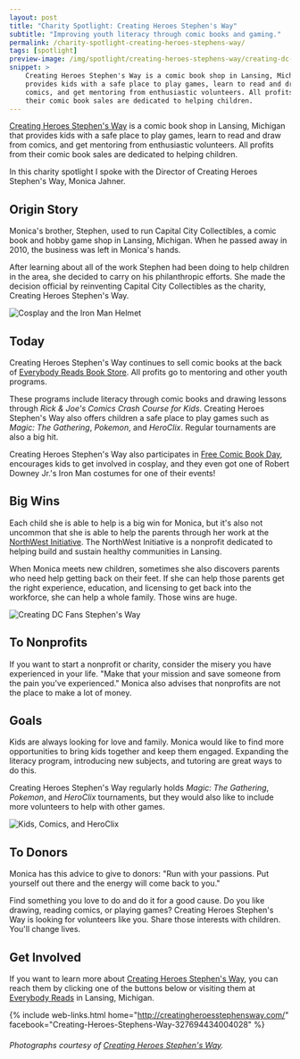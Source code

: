```yaml
---
layout: post
title: "Charity Spotlight: Creating Heroes Stephen's Way"
subtitle: "Improving youth literacy through comic books and gaming."
permalink: /charity-spotlight-creating-heroes-stephens-way/
tags: [spotlight]
preview-image: /img/spotlight/creating-heroes-stephens-way/creating-dc-fans-stephens-way.jpg
snippet: >
    Creating Heroes Stephen's Way is a comic book shop in Lansing, Michigan that
    provides kids with a safe place to play games, learn to read and draw from
    comics, and get mentoring from enthusiastic volunteers. All profits from
    their comic book sales are dedicated to helping children.
---
```


[Creating Heroes Stephen's Way][1] is a comic book shop in Lansing, Michigan that provides kids with a safe place to play games, learn to read and draw from comics, and get mentoring from enthusiastic volunteers. All profits from their comic book sales are dedicated to helping children.

In this charity spotlight I spoke with the Director of Creating Heroes Stephen's Way, Monica Jahner.

## Origin Story

Monica's brother, Stephen, used to run Capital City Collectibles, a comic book and hobby game shop in Lansing, Michigan. When he passed away in 2010, the business was left in Monica's hands.

After learning about all of the work Stephen had been doing to help children in the area, she decided to carry on his philanthropic efforts. She made the decision official by reinventing Capital City Collectibles as the charity, Creating Heroes Stephen's Way.

![][5]

## Today

Creating Heroes Stephen's Way continues to sell comic books at the back of [Everybody Reads Book Store][7]. All profits go to mentoring and other youth programs.

These programs include literacy through comic books and drawing lessons through *Rick & Joe's Comics Crash Course for Kids*. Creating Heroes Stephen's Way also offers children a safe place to play games such as *Magic: The Gathering*, *Pokemon*, and *HeroClix*. Regular tournaments are also a big hit.

Creating Heroes Stephen's Way also participates in [Free Comic Book Day][9], encourages kids to get involved in cosplay, and they even got one of Robert Downey Jr.'s Iron Man costumes for one of their events!

## Big Wins

Each child she is able to help is a big win for Monica, but it's also not uncommon that she is able to help the parents through her work at the [NorthWest Initiative][8]. The NorthWest Initiative is a nonprofit dedicated to helping build and sustain healthy communities in Lansing.

When Monica meets new children, sometimes she also discovers parents who need help getting back on their feet. If she can help those parents get the right experience, education, and licensing to get back into the workforce, she can help a whole family. Those wins are huge.

![][3]

## To Nonprofits

If you want to start a nonprofit or charity, consider the misery you have experienced in your life. "Make that your mission and save someone from the pain you've experienced." Monica also advises that nonprofits are not the place to make a lot of money.

## Goals

Kids are always looking for love and family. Monica would like to find more opportunities to bring kids together and keep them engaged. Expanding the literacy program, introducing new subjects, and tutoring are great ways to do this.

Creating Heroes Stephen's Way regularly holds *Magic: The Gathering*, *Pokemon*, and *HeroClix* tournaments, but they would also like to include more volunteers to help with other games.

![][6]

## To Donors

Monica has this advice to give to donors: "Run with your passions. Put yourself out there and the energy will come back to you."

Find something you love to do and do it for a good cause. Do you like drawing, reading comics, or playing games? Creating Heroes Stephen's Way is looking for volunteers like you. Share those interests with children. You'll change lives.

## Get Involved

If you want to learn more about [Creating Heroes Stephen's Way][1], you can reach them by clicking one of the buttons below or visiting them at [Everybody Reads][7] in Lansing, Michigan.

{% include web-links.html home="http://creatingheroesstephensway.com/" facebook="Creating-Heroes-Stephens-Way-327694434004028" %}

###### Photographs courtesy of [Creating Heroes Stephen's Way][2].



[1]: http://creatingheroesstephensway.com/ "Creating Heroes Stephen's Way Homepage"
[2]: https://www.facebook.com/Creating-Heroes-Stephens-Way-327694434004028/ "Creating Heroes Stephen's Way on Facebook"
[3]: /img/spotlight/creating-heroes-stephens-way/creating-dc-fans-stephens-way.jpg "Creating DC Fans Stephen's Way"
[4]: /img/spotlight/creating-heroes-stephens-way/creating-heroes-stephens-way-logo-small.png "Creating Heroes Stephen's Way Small Logo"
[5]: /img/spotlight/creating-heroes-stephens-way/wonder-woman-iron-man.jpg "Cosplay and the Iron Man Helmet"
[6]: /img/spotlight/creating-heroes-stephens-way/kids-and-clix.png "Kids, Comics, and HeroClix"
[7]: https://www.facebook.com/EverybodyReads "Everybody Reads Book Store"
[8]: http://nwlansing.org/about/ "NorthWest Initiative of Lansing"
[9]: http://www.freecomicbookday.com/ "Free Comic Book Day"
